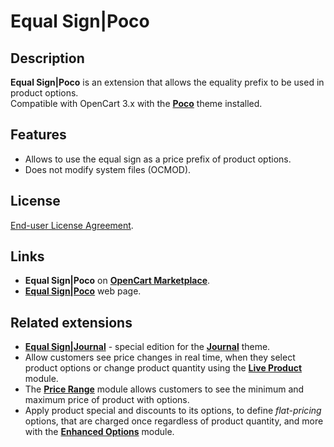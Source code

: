 # Equal Sign|Poco

## Description
**Equal Sign|Poco** is an extension that allows the equality prefix to be used in product options.  
Compatible with OpenCart 3.x with the [**Poco**](https://www.pocotheme.com) theme installed.

## Features
* Allows to use the equal sign as a price prefix of product options.
* Does not modify system files (OCMOD).

## License
[End-user License Agreement](https://raw.githubusercontent.com/ocmod-space/ocmod-equal-sign/main/addons/poco/EULA.txt).

## Links
* **Equal Sign|Poco** on [**OpenCart Marketplace**](https://www.opencart.com/index.php?route=marketplace/extension/info&extension_id=45235).
* [**Equal Sign|Poco**](https://www.ocmod.space/equal-sign--poco) web page.

## Related extensions
* [**Equal Sign|Journal**](https://www.opencart.com/index.php?route=marketplace/extension/info&extension_id=38532) - special edition for the [**Journal**](https://www.journal-theme.com) theme.
* Allow customers see price changes in real time, when they select product options or change product quantity using the [**Live Product**](https://www.opencart.com/index.php?route=marketplace/extension/info&extension_id=36005) module.
* The [**Price Range**](https://www.opencart.com/index.php?route=marketplace/extension/info&extension_id=38331) module allows customers to see the minimum and maximum price of product with options.
* Apply product special and discounts to its options, to define *flat-pricing* options, that are charged once regardless of product quantity, and more with the [**Enhanced Options**](https://www.opencart.com/index.php?route=marketplace/extension/info&extension_id=40391) module.
